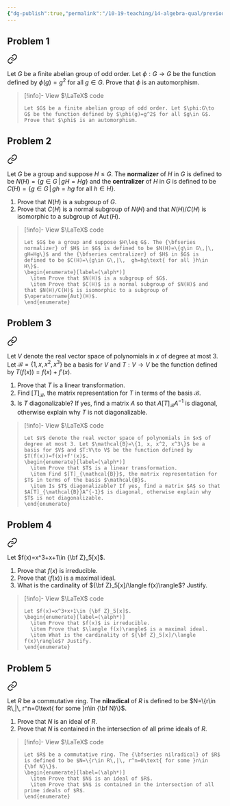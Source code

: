 ```yaml
---
{"dg-publish":true,"permalink":"/10-19-teaching/14-algebra-qual/previous-exams/algebra-qual-2014-09/","updated":"2025-03-21T08:32:59-07:00"}
---
```


## Problem 1


<div class="transclusion internal-embed is-loaded"><a class="markdown-embed-link" href="/10-19-teaching/14-algebra-qual/problem-bank/pool-problems/group-theory/an-automorphism-of-a-group-of-odd-order/" aria-label="Open link"><svg xmlns="http://www.w3.org/2000/svg" width="24" height="24" viewBox="0 0 24 24" fill="none" stroke="currentColor" stroke-width="2" stroke-linecap="round" stroke-linejoin="round" class="svg-icon lucide-link"><path d="M10 13a5 5 0 0 0 7.54.54l3-3a5 5 0 0 0-7.07-7.07l-1.72 1.71"></path><path d="M14 11a5 5 0 0 0-7.54-.54l-3 3a5 5 0 0 0 7.07 7.07l1.71-1.71"></path></svg></a><div class="markdown-embed">




Let $G$ be a finite abelian group of odd order. Let $\phi:G\to G$ be the function defined by $\phi(g)=g^2$ for all $g\in G$. Prove that $\phi$ is an automorphism.

> [!info]- View $\LaTeX$ code
> ```
> Let $G$ be a finite abelian group of odd order. Let $\phi:G\to G$ be the function defined by $\phi(g)=g^2$ for all $g\in G$. Prove that $\phi$ is an automorphism.
> ```

</div></div>

## Problem 2


<div class="transclusion internal-embed is-loaded"><a class="markdown-embed-link" href="/10-19-teaching/14-algebra-qual/problem-bank/pool-problems/group-theory/normalizers-and-centralizers/" aria-label="Open link"><svg xmlns="http://www.w3.org/2000/svg" width="24" height="24" viewBox="0 0 24 24" fill="none" stroke="currentColor" stroke-width="2" stroke-linecap="round" stroke-linejoin="round" class="svg-icon lucide-link"><path d="M10 13a5 5 0 0 0 7.54.54l3-3a5 5 0 0 0-7.07-7.07l-1.72 1.71"></path><path d="M14 11a5 5 0 0 0-7.54-.54l-3 3a5 5 0 0 0 7.07 7.07l1.71-1.71"></path></svg></a><div class="markdown-embed">




Let $G$ be a group and suppose $H\leq G$. The **normalizer** of $H$ in $G$ is defined to be $N(H)=\{g\in G\,|\, gH=Hg\}$ and the **centralizer** of $H$ in $G$ is defined to be $C(H)=\{g\in G\,|\,  gh=hg\text{ for all }h\in H\}$.

1. Prove that $N(H)$ is a subgroup of $G$.
2. Prove that $C(H)$ is a normal subgroup of $N(H)$ and that $N(H)/C(H)$ is isomorphic to a subgroup of $\operatorname{Aut}(H)$.

> [!info]- View $\LaTeX$ code
> ```
> Let $G$ be a group and suppose $H\leq G$. The {\bfseries normalizer} of $H$ in $G$ is defined to be $N(H)=\{g\in G\,|\, gH=Hg\}$ and the {\bfseries centralizer} of $H$ in $G$ is defined to be $C(H)=\{g\in G\,|\,  gh=hg\text{ for all }h\in H\}$.
> \begin{enumerate}[label=(\alph*)]
> 	\item Prove that $N(H)$ is a subgroup of $G$.
> 	\item Prove that $C(H)$ is a normal subgroup of $N(H)$ and that $N(H)/C(H)$ is isomorphic to a subgroup of $\operatorname{Aut}(H)$.
> \end{enumerate}
> ```

</div></div>

## Problem 3


<div class="transclusion internal-embed is-loaded"><a class="markdown-embed-link" href="/10-19-teaching/14-algebra-qual/problem-bank/template-problems/linear-algebra/a-linear-transformation-from-a-vector-space-of-polynomials/" aria-label="Open link"><svg xmlns="http://www.w3.org/2000/svg" width="24" height="24" viewBox="0 0 24 24" fill="none" stroke="currentColor" stroke-width="2" stroke-linecap="round" stroke-linejoin="round" class="svg-icon lucide-link"><path d="M10 13a5 5 0 0 0 7.54.54l3-3a5 5 0 0 0-7.07-7.07l-1.72 1.71"></path><path d="M14 11a5 5 0 0 0-7.54-.54l-3 3a5 5 0 0 0 7.07 7.07l1.71-1.71"></path></svg></a><div class="markdown-embed">




Let $V$ denote the real vector space of polynomials in $x$ of degree at most 3. Let $\mathcal{B}=\{1, x, x^2, x^3\}$ be a basis for $V$ and $T:V\to V$ be the function defined by $T(f(x))=f(x)+f'(x)$.

1. Prove that $T$ is a linear transformation.
2. Find $[T]_{\mathcal{B}}$, the matrix representation for $T$ in terms of the basis $\mathcal{B}$.
3. Is $T$ diagonalizable? If yes, find a matrix $A$ so that $A[T]_{\mathcal{B}}A^{-1}$ is diagonal, otherwise explain why $T$ is not diagonalizable.


> [!info]- View $\LaTeX$ code
> ```
> Let $V$ denote the real vector space of polynomials in $x$ of degree at most 3. Let $\mathcal{B}=\{1, x, x^2, x^3\}$ be a basis for $V$ and $T:V\to V$ be the function defined by $T(f(x))=f(x)+f'(x)$.
> \begin{enumerate}[label=(\alph*)]
> 	\item Prove that $T$ is a linear transformation.
> 	\item Find $[T]_{\mathcal{B}}$, the matrix representation for $T$ in terms of the basis $\mathcal{B}$.
> 	\item Is $T$ diagonalizable? If yes, find a matrix $A$ so that $A[T]_{\mathcal{B}}A^{-1}$ is diagonal, otherwise explain why $T$ is not diagonalizable.
> \end{enumerate}
> ```

</div></div>

## Problem 4


<div class="transclusion internal-embed is-loaded"><a class="markdown-embed-link" href="/10-19-teaching/14-algebra-qual/problem-bank/template-problems/ring-theory/constructing-a-field-extension/" aria-label="Open link"><svg xmlns="http://www.w3.org/2000/svg" width="24" height="24" viewBox="0 0 24 24" fill="none" stroke="currentColor" stroke-width="2" stroke-linecap="round" stroke-linejoin="round" class="svg-icon lucide-link"><path d="M10 13a5 5 0 0 0 7.54.54l3-3a5 5 0 0 0-7.07-7.07l-1.72 1.71"></path><path d="M14 11a5 5 0 0 0-7.54-.54l-3 3a5 5 0 0 0 7.07 7.07l1.71-1.71"></path></svg></a><div class="markdown-embed">




Let $f(x)=x^3+x+1\in {\bf Z}_5[x]$.

1. Prove that $f(x)$ is irreducible.
2. Prove that $\langle f(x)\rangle$ is a maximal ideal.
3. What is the cardinality of ${\bf Z}_5[x]/\langle f(x)\rangle$? Justify.

> [!info]- View $\LaTeX$ code
> ```
> Let $f(x)=x^3+x+1\in {\bf Z}_5[x]$.
> \begin{enumerate}[label=(\alph*)]
> 	\item Prove that $f(x)$ is irreducible.
> 	\item Prove that $\langle f(x)\rangle$ is a maximal ideal.
> 	\item What is the cardinality of ${\bf Z}_5[x]/\langle f(x)\rangle$? Justify.
> \end{enumerate}
> ```

</div></div>

## Problem 5


<div class="transclusion internal-embed is-loaded"><a class="markdown-embed-link" href="/10-19-teaching/14-algebra-qual/problem-bank/pool-problems/ring-theory/the-nilradical-of-a-ring/" aria-label="Open link"><svg xmlns="http://www.w3.org/2000/svg" width="24" height="24" viewBox="0 0 24 24" fill="none" stroke="currentColor" stroke-width="2" stroke-linecap="round" stroke-linejoin="round" class="svg-icon lucide-link"><path d="M10 13a5 5 0 0 0 7.54.54l3-3a5 5 0 0 0-7.07-7.07l-1.72 1.71"></path><path d="M14 11a5 5 0 0 0-7.54-.54l-3 3a5 5 0 0 0 7.07 7.07l1.71-1.71"></path></svg></a><div class="markdown-embed">




Let $R$ be a commutative ring. The **nilradical** of $R$ is defined to be $N=\{r\in R\,|\, r^n=0\text{ for some }n\in {\bf N}\}$.

1. Prove that $N$ is an ideal of $R$.
2. Prove that $N$ is contained in the intersection of all prime ideals of $R$.

> [!info]- View $\LaTeX$ code
> ```
> Let $R$ be a commutative ring. The {\bfseries nilradical} of $R$ is defined to be $N=\{r\in R\,|\, r^n=0\text{ for some }n\in {\bf N}\}$.
> \begin{enumerate}[label=(\alph*)]
> 	\item Prove that $N$ is an ideal of $R$.
> 	\item Prove that $N$ is contained in the intersection of all prime ideals of $R$.
> \end{enumerate}
> ```

</div></div>
